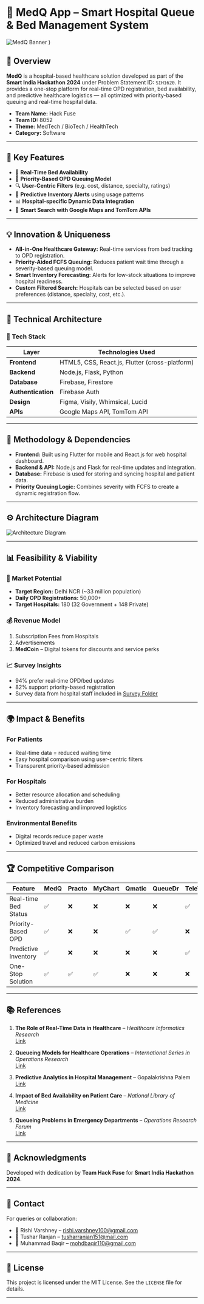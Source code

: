 # 🏥 MedQ App – Smart Hospital Queue & Bed Management System

![MedQ Banner](![image]([https://github.com/Rishivarshney100/MedQ/blob/main/Screenshot%202025-06-05%20171943.png))
)

## 🚀 Overview
**MedQ** is a hospital-based healthcare solution developed as part of the **Smart India Hackathon 2024** under Problem Statement ID: `SIH1620`. It provides a one-stop platform for real-time OPD registration, bed availability, and predictive healthcare logistics — all optimized with priority-based queuing and real-time hospital data.

- **Team Name:** Hack Fuse  
- **Team ID:** 8052  
- **Theme:** MedTech / BioTech / HealthTech  
- **Category:** Software  

---

## 📱 Key Features

- 🔴 **Real-Time Bed Availability**
- 🏥 **Priority-Based OPD Queuing Model**
- 🔍 **User-Centric Filters** (e.g. cost, distance, specialty, ratings)
- 🔔 **Predictive Inventory Alerts** using usage patterns
- 📊 **Hospital-specific Dynamic Data Integration**
- 📍 **Smart Search with Google Maps and TomTom APIs**

---

## 💡 Innovation & Uniqueness

- **All-in-One Healthcare Gateway:** Real-time services from bed tracking to OPD registration.
- **Priority-Aided FCFS Queuing:** Reduces patient wait time through a severity-based queuing model.
- **Smart Inventory Forecasting:** Alerts for low-stock situations to improve hospital readiness.
- **Custom Filtered Search:** Hospitals can be selected based on user preferences (distance, specialty, cost, etc.).

---

## 🧠 Technical Architecture

### 🔧 Tech Stack

| Layer         | Technologies Used                            |
|--------------|----------------------------------------------|
| **Frontend**  | HTML5, CSS, React.js, Flutter (cross-platform) |
| **Backend**   | Node.js, Flask, Python                       |
| **Database**  | Firebase, Firestore                         |
| **Authentication** | Firebase Auth                        |
| **Design**     | Figma, Visily, Whimsical, Lucid             |
| **APIs**       | Google Maps API, TomTom API                 |

---

## 🔎 Methodology & Dependencies

- **Frontend:** Built using Flutter for mobile and React.js for web hospital dashboard.
- **Backend & API:** Node.js and Flask for real-time updates and integration.
- **Database:** Firebase is used for storing and syncing hospital and patient data.
- **Priority Queuing Logic:** Combines severity with FCFS to create a dynamic registration flow.

---

## ⚙️ Architecture Diagram

![Architecture Diagram](https://your-diagram-link-if-any)

---

## 📊 Feasibility & Viability

### 📌 Market Potential
- **Target Region:** Delhi NCR (~33 million population)
- **Daily OPD Registrations:** 50,000+
- **Target Hospitals:** 180 (32 Government + 148 Private)

### 💰 Revenue Model
1. Subscription Fees from Hospitals
2. Advertisements
3. **MedCoin** – Digital tokens for discounts and service perks

### 📈 Survey Insights
- 94% prefer real-time OPD/bed updates
- 82% support priority-based registration
- Survey data from hospital staff included in [Survey Folder](https://drive.google.com/drive/folders/1PqXlnBRsGoU-0z6i5_eNh2cEFBbOK47Y?usp=sharing)

---

## 🌍 Impact & Benefits

### For Patients
- Real-time data = reduced waiting time
- Easy hospital comparison using user-centric filters
- Transparent priority-based admission

### For Hospitals
- Better resource allocation and scheduling
- Reduced administrative burden
- Inventory forecasting and improved logistics

### Environmental Benefits
- Digital records reduce paper waste
- Optimized travel and reduced carbon emissions

---

## 🏆 Competitive Comparison

| Feature              | MedQ | Practo | MyChart | Qmatic | QueueDr | TeleTracking | Medaware |
|----------------------|------|--------|---------|--------|---------|---------------|-----------|
| Real-time Bed Status | ✅   | ❌     | ❌      | ❌     | ❌      | ✅            | ✅        |
| Priority-Based OPD   | ✅   | ❌     | ❌      | ✅     | ✅      | ❌            | ❌        |
| Predictive Inventory | ✅   | ❌     | ❌      | ❌     | ❌      | ✅            | ✅        |
| One-Stop Solution    | ✅   | ✅     | ✅      | ❌     | ❌      | ❌            | ❌        |

---

## 📚 References

1. **The Role of Real-Time Data in Healthcare** – *Healthcare Informatics Research*  
   [Link](https://link.springer.com/journal/41666)

2. **Queueing Models for Healthcare Operations** – *International Series in Operations Research*  
   [Link](https://link.springer.com/chapter/10.1007/978-1-4614-5885-2_2)

3. **Predictive Analytics in Hospital Management** – Gopalakrishna Palem  
   [Link](https://www.researchgate.net/publication/236336250_The_Practice_of_Predictive_Analytics_in_Healthcare)

4. **Impact of Bed Availability on Patient Care** – *National Library of Medicine*  
   [Link](https://www.ncbi.nlm.nih.gov/pmc/articles/PMC1089232/)

5. **Queueing Problems in Emergency Departments** – *Operations Research Forum*  
   [Link](https://link.springer.com/article/10.1007/s43069-021-00114-8)

---

## 🤝 Acknowledgments

Developed with dedication by **Team Hack Fuse** for **Smart India Hackathon 2024**.

---

## 📩 Contact

For queries or collaboration:
- 📧 Rishi Varshney – [rishi.varshney100@gmail.com](mailto:rishi.varshney100@gmail.com)  
- 📧 Tushar Ranjan – [tusharranjan151@mail.com](mailto:tusharranjan151@mail.com)
- 📧 Muhammad Baqir – [mohdbaqir110@gmail.com](mailto:mohdbaqir110@gmail.com)  

---

## 🧭 License

This project is licensed under the MIT License. See the `LICENSE` file for details.

---
